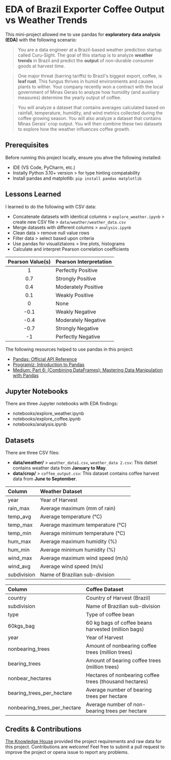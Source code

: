 # EDA of Brazil Exporter Coffee Output vs Weather Trends

This mini-project allowed me to use pandas for **exploratory data analysis (EDA)** with the following scenario:

> You are a data engineer at a Brazil-based weather prediction startup called Curu-Sight. The goal of this startup is to analyze **weather trends** in Brazil and predict the **output** of non-durable consumer goods at harvest time.

> One major threat (barring tariffs) to Brazil's biggest export, coffee, is **leaf rust**. This fungus thrives in humid environments and causes plants to wither. Your company recently won a contract with the local government of Minas Gerais to analyze how humidity (and auxiliary measures) determine the yearly output of coffee.

> You will analyze a dataset that contains averages calculated based on rainfall, temperature, humidity, and wind metrics collected during the coffee growing season. You will also analyze a dataset that contains Minas Gerais' crop output. You will then combine these two datasets to explore how the weather influences coffee growth.

## Prerequisites

Before running this project locally, ensure you ahve the following installed:

* IDE (VS Code, PyCharm, etc.)
* Instally Python 3.10+ version > for type hinting compatability
* Install pandas and matplotlib: `pip install pandas matplotlib`

## Lessons Learned

I learned to do the following with CSV data:

* Concatenate datasets with identical columns > `explore_weather.ipynb` > create new CSV file > `data/weather/weather_data.csv`
* Merge datasets with different columns > `analysis.ipynb`
* Clean data > remove null value rows
* Filter data > select based upon criteria
* Use pandas for visualiztaions > line plots, histograms
* Calculate and interpret Pearson correlation coefficients

| Pearson Value(s) | Pearson Interpretation |
|:--------:|:--------------|
| 1 | Perfectly Positive |
| 0.7 | Strongly Positive |
| 0.4 | Moderately Positive |
| 0.1 | Weakly Positive
| 0 | None |
| -0.1 | Weakly Negative |
| -0.4 | Moderately Negative |
| -0.7 | Strongly Negative |
| -1 | Perfectly Negative | 

The following resources helped to use pandas in this project:

* [Pandas: Official API Reference](https://pandas.pydata.org/docs/reference/index.html)
* [Programiz: Introduction to Pandas](https://www.programiz.com/python-programming/pandas/introduction)
* [Medium: Part 6: (Combining DataFrames): Mastering Data Manipulation with Pandas](https://medium.com/mastering-the-art-of-data-science-a-comprehensive/part-6-combining-dataframes-mastering-data-manipulation-with-pandas-95a698c96ef8)

## Jupyter Notebooks

There are three Jupyter notebooks with EDA findings:

* notebooks/explore_weather.ipynb
* notebooks/explore_coffee.ipynb
* notebooks/analysis.ipynb

## Datasets

There are three CSV files:

* **data/weather/** > `weather_data1.csv`, `weather_data 2.csv`: This datset contains weather data from **January to May**.
* **data/crop/** > `coffee_output.csv`: This dataset contains coffee harvest data from **June to September**.

| Column | Weather Dataset |
|:---------|:--------------|
| year | Year of Harvest |
| rain_max | Average maximum (mm of rain)  |
| temp_avg | Average temperature (℃) |
| temp_max | Average maximum temperature (℃) |
| temp_min | Average minimum temperature (℃) |
| hum_max | Average maximum humidity (%) |
| hum_min | Average minimum humidity (%) |
| wind_max | Average maximum wind speed (m/s) |
| wind_avg | Average wind speed (m/s) |
| subdivision | Name of Brazilian sub-division |


| Column | Coffee Dataset |
|:---------|:--------------|
| country | Country of Harvest (Brazil) |
| subdivision | Name of Brazilian sub-division |
| type | Type of coffee bean |
| 60kgs_bag | 60 kg bags of coffee beans harvested (million bags) |
| year | Year of Harvest |
| nonbearing_trees | Amount of nonbearing coffee trees (million trees) |
| bearing_trees | Amount of bearing coffee trees (million trees) |
| nonbear_hectares | Hectares of nonbearing coffee trees (thousand hectares) |
| bearing_trees_per_hectare | Average number of bearing trees per hectare |
| nonbearing_trees_per_hectare | Average number of non-bearing trees per hectare |

## Credits & Contributions

[The Knowledge House](https://www.theknowledgehouse.org/) provided the project requirements and raw data for this project. Contributions are welcome! Feel free to submit a pull request to improve the project or opena issue to report any problems.
